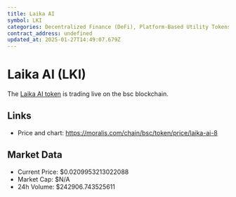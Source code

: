 ```yaml
---
title: Laika AI
symbol: LKI
categories: Decentralized Finance (DeFi), Platform-Based Utility Tokens, Analytics Tokens
contract_address: undefined
updated_at: 2025-01-27T14:49:07.679Z
---
```


# Laika AI (LKI)
The [Laika AI token](https://moralis.com/chain/bsc/token/price/laika-ai-8) is trading live on the bsc blockchain.

## Links
- Price and chart: https://moralis.com/chain/bsc/token/price/laika-ai-8

## Market Data
- Current Price: $0.0209953213022088
- Market Cap: $N/A
- 24h Volume: $242906.743525611
